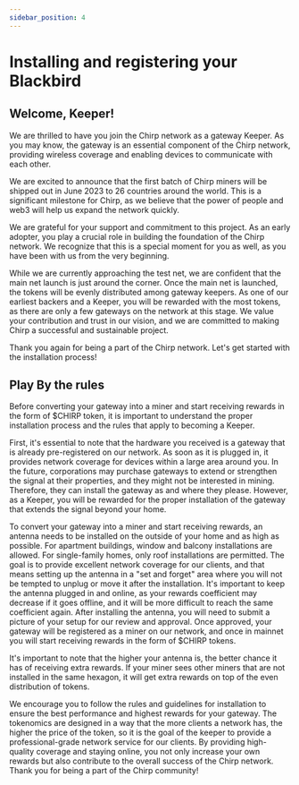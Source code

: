 ```yaml
---
sidebar_position: 4
---
```


# Installing and registering your Blackbird

## Welcome, Keeper!

We are thrilled to have you join the Chirp network as a gateway Keeper. As you may know, the gateway is an essential component of the Chirp network, providing wireless coverage and enabling devices to communicate with each other.

We are excited to announce that the first batch of Chirp miners will be shipped out in June 2023 to 26 countries around the world. This is a significant milestone for Chirp, as we believe that the power of people and web3 will help us expand the network quickly.

We are grateful for your support and commitment to this project. As an early adopter, you play a crucial role in building the foundation of the Chirp network. We recognize that this is a special moment for you as well, as you have been with us from the very beginning.

While we are currently approaching the test net, we are confident that the main net launch is just around the corner. Once the main net is launched, the tokens will be evenly distributed among gateway keepers. As one of our earliest backers and a Keeper, you will be rewarded with the most tokens, as there are only a few gateways on the network at this stage. We value your contribution and trust in our vision, and we are committed to making Chirp a successful and sustainable project.

Thank you again for being a part of the Chirp network. Let's get started with the installation process!

## Play By the rules 

Before converting your gateway into a miner and start receiving rewards in the form of $CHIRP token, it is important to understand the proper installation process and the rules that apply to becoming a Keeper.

First, it's essential to note that the hardware you received is a gateway that is already pre-registered on our network. As soon as it is plugged in, it provides network coverage for devices within a large area around you. In the future, corporations may purchase gateways to extend or strengthen the signal at their properties, and they might not be interested in mining. Therefore, they can install the gateway as and where they please. However, as a Keeper, you will be rewarded for the proper installation of the gateway that extends the signal beyond your home.

To convert your gateway into a miner and start receiving rewards, an antenna needs to be installed on the outside of your home and as high as possible. For apartment buildings, window and balcony installations are allowed. For single-family homes, only roof installations are permitted. The goal is to provide excellent network coverage for our clients, and that means setting up the antenna in a "set and forget" area where you will not be tempted to unplug or move it after the installation. It's important to keep the antenna plugged in and online, as your rewards coefficient may decrease if it goes offline, and it will be more difficult to reach the same coefficient again. After installing the antenna, you will need to submit a picture of your setup for our review and approval. Once approved, your gateway will be registered as a miner on our network, and once in mainnet  you will start receiving rewards in the form of $CHIRP tokens.

It's important to note that the higher your antenna is, the better chance it has of receiving extra rewards. If your miner sees other miners that are not installed in the same hexagon, it will get extra rewards on top of the even distribution of tokens.

We encourage you to follow the rules and guidelines for installation to ensure the best performance and highest rewards for your gateway. The tokenomics are designed in a way that the more clients a network has, the higher the price of the token, so it is the goal of the keeper to provide a professional-grade network service for our clients. By providing high-quality coverage and staying online, you not only increase your own rewards but also contribute to the overall success of the Chirp network. Thank you for being a part of the Chirp community!
